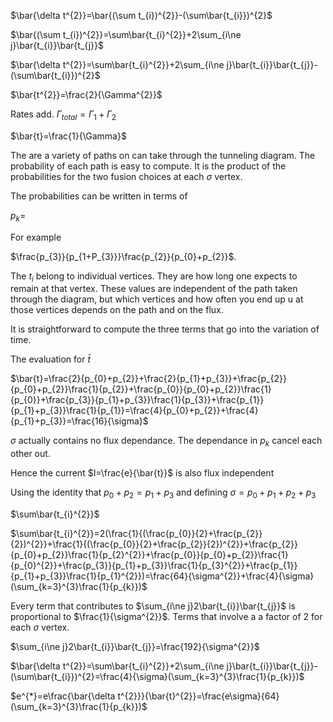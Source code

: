 $\bar{\delta t^{2}}=\bar{(\sum t_{i})^{2}}-(\sum\bar{t_{i}})^{2}$

$\bar{(\sum t_{i})^{2}}=\sum\bar{t_{i}^{2}}+2\sum_{i\ne j}\bar{t_{i}}\bar{t_{j}}$

$\bar{\delta t^{2}}=\sum\bar{t_{i}^{2}}+2\sum_{i\ne j}\bar{t_{i}}\bar{t_{j}}-(\sum\bar{t_{i}})^{2}$

$\bar{t^{2}}=\frac{2}{\Gamma^{2}}$

Rates add. $\Gamma_{total}=\Gamma_{1}+\Gamma_{2}$

$\bar{t}=\frac{1}{\Gamma}$

The are a variety of paths on can take through the tunneling diagram.
The probability of each path is easy to compute. It is the product of
the probabilities for the two fusion choices at each $\sigma$ vertex.

The probabilities can be written in terms of

$p_{k}=$

For example

$\frac{p_{3}}{p_{1+P_{3}}}\frac{p_{2}}{p_{0}+p_{2}}$.

The $t_{i}$ belong to individual vertices. They are how long one expects
to remain at that vertex. These values are independent of the path taken
through the diagram, but which vertices and how often you end up u at
those vertices depends on the path and on the flux.

It is straightforward to compute the three terms that go into the
variation of time.

The evaluation for $\bar{t}$

$\bar{t}=\frac{2}{p_{0}+p_{2}}+\frac{2}{p_{1}+p_{3}}+\frac{p_{2}}{p_{0}+p_{2}}\frac{1}{p_{2}}+\frac{p_{0}}{p_{0}+p_{2}}\frac{1}{p_{0}}+\frac{p_{3}}{p_{1}+p_{3}}\frac{1}{p_{3}}+\frac{p_{1}}{p_{1}+p_{3}}\frac{1}{p_{1}}=\frac{4}{p_{0}+p_{2}}+\frac{4}{p_{1}+p_{3}}=\frac{16}{\sigma}$

$\sigma$ actually contains no flux dependance. The dependance in $p_{k}$
cancel each other out.

Hence the current $I=\frac{e}{\bar{t}}$ is also flux independent

Using the identity that $p_{0}+p_{2}=p_{1}+p_{3}$ and defining
$\sigma=p_{0}+p_{1}+p_{2}+p_{3}$

$\sum\bar{t_{i}^{2}}$

$\sum\bar{t_{i}^{2}}=2(\frac{1}{(\frac{p_{0}}{2}+\frac{p_{2}}{2})^{2}}+\frac{1}{(\frac{p_{0}}{2}+\frac{p_{2}}{2})^{2}}+\frac{p_{2}}{p_{0}+p_{2}}\frac{1}{p_{2}^{2}}+\frac{p_{0}}{p_{0}+p_{2}}\frac{1}{p_{0}^{2}}+\frac{p_{3}}{p_{1}+p_{3}}\frac{1}{p_{3}^{2}}+\frac{p_{1}}{p_{1}+p_{3}}\frac{1}{p_{1}^{2}})=\frac{64}{\sigma^{2}}+\frac{4}{\sigma}(\sum_{k=3}^{3}\frac{1}{p_{k}})$

Every term that contributes to $\sum_{i\ne j}2\bar{t_{i}}\bar{t_{j}}$ is
proportional to $\frac{1}{\sigma^{2}}$. Terms that involve a a factor of
2 for each $\sigma$ vertex.

$\sum_{i\ne j}2\bar{t_{i}}\bar{t_{j}}=\frac{192}{\sigma^{2}}$

$\bar{\delta t^{2}}=\sum\bar{t_{i}^{2}}+2\sum_{i\ne j}\bar{t_{i}}\bar{t_{j}}-(\sum\bar{t_{i}})^{2}=\frac{4}{\sigma}(\sum_{k=3}^{3}\frac{1}{p_{k}})$

$e^{*}=e\frac{\bar{\delta t^{2}}}{\bar{t}^{2}}=\frac{e\sigma}{64}(\sum_{k=3}^{3}\frac{1}{p_{k}})$

